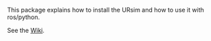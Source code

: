 This package explains how to install the URsim and how to use it with ros/python. 

See the [Wiki](https://github.com/RoboHubEindhoven/ur_script_control/wiki).

